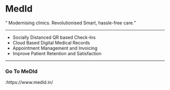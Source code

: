 <h1>MedId</h1>

<q>
Modernising clinics.
Revolutionised Smart, hassle-free care.</q>

<hr></hr>

<ul>
  <li>Socially Distanced QR based Check-Ins </li>

<li>Cloud Based Digital Medical Records</li>

<li>Appointment Management and Invoicing  </li>

<li>Improve Patient Retention and Satisfaction</li>
</ul>



<hr></hr>
<h3>Go To MeDId</h3>:https://www.medid.in/
